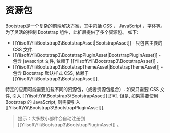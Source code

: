 资源包
=============

Bootstrap是一个复杂的前端解决方案，其中包括 CSS ， JavaScript ，字体等。
为了灵活的控制 Bootstrap 组件，此扩展提供了多个资源包。
如下:

- [[Yiisoft\Yii\Bootstrap3\BootstrapAsset|BootstrapAsset]] - 只包含主要的 CSS 文件.
- [[Yiisoft\Yii\Bootstrap3\BootstrapPluginAsset|BootstrapPluginAsset]] - 包含 javascript 文件, 依赖于 [[Yiisoft\Yii\Bootstrap3\BootstrapAsset]] .
- [[Yiisoft\Yii\Bootstrap3\BootstrapThemeAsset|BootstrapThemeAsset]] - 包含 Bootstrap 默认样式 CSS, 依赖于 [[Yiisoft\Yii\Bootstrap3\BootstrapAsset]].

特定的应用可能需要加载不同的资源包，（或者资源包组合）.
如果只需要 CSS 文件, 引入 [[Yiisoft\Yii\Bootstrap3\BootstrapAsset]] 即可. 但是, 如果需要使用 Bootstrap 的 JavaScript, 则需要引入 [[Yiisoft\Yii\Bootstrap3\BootstrapPluginAsset]].

> 提示：大多数小部件会自动注册到 [[Yiisoft\Yii\Bootstrap3\BootstrapPluginAsset]] 。